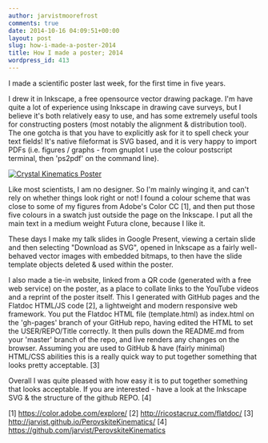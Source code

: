 ```yaml
---
author: jarvistmoorefrost
comments: true
date: 2014-10-16 04:09:51+00:00
layout: post
slug: how-i-made-a-poster-2014
title: How I made a poster; 2014
wordpress_id: 413
---
```


I made a scientific poster last week, for the first time in five years.

I drew it in Inkscape, a free opensource vector drawing package. I'm have quite a lot of experience using Inkscape in drawing cave surveys, but I believe it's both relatively easy to use, and has some extremely useful tools for constructing posters (most notably the alignment & distribution tool). The one gotcha is that you have to explicitly ask for it to spell check your text fields! It's native fileformat is SVG based, and it is very happy to import PDFs (i.e. figures / graphs - from gnuplot I use the colour postscript terminal, then 'ps2pdf' on the command line).

[![Crystal Kinematics Poster](https://jarvistmoorefrost.files.wordpress.com/2014/10/poster.jpg)](https://github.com/jarvist/PerovskiteKinematics/raw/master/2014-10_JMF_Korea_Poster.pdf)

Like most scientists, I am no designer. So I'm mainly winging it, and can't rely on whether things look right or not! I found a colour scheme that was close to some of my figures from Adobe's Color CC [1], and then put those five colours in a swatch just outside the page on the Inkscape. I put all the main text in a medium weight Futura clone, because I like it.

These days I make my talk slides in Google Present, viewing a certain slide and then selecting "Download as SVG", opened in Inkscape as a fairly well-behaved vector images with embedded bitmaps, to then have the slide template objects deleted & used within the poster.

I also made a tie-in website, linked from a QR code (generated with a free web service) on the poster, as a place to collate links to the YouTube videos and a reprint of the poster itself. 
This I generated with GitHub pages and the Flatdoc HTML/JS code [2], a lightweight and modern responsive web framework. You put the Flatdoc HTML file (template.html) as index.html on the 'gh-pages' branch of your GitHub repo, having edited the HTML to set the USER/REPO/Title correctly. It then pulls down the README.md from your 'master' branch of the repo, and live renders any changes on the browser. Assuming you are used to GitHub & have (fairly minimal) HTML/CSS abilities this is a really quick way to put together something that looks pretty acceptable. [3]

Overall I was quite pleased with how easy it is to put together something that looks acceptable. If you are interested - have a look at the Inkscape SVG & the structure of the github REPO. [4]

[1] https://color.adobe.com/explore/
[2] http://ricostacruz.com/flatdoc/
[3] http://jarvist.github.io/PerovskiteKinematics/
[4] https://github.com/jarvist/PerovskiteKinematics

